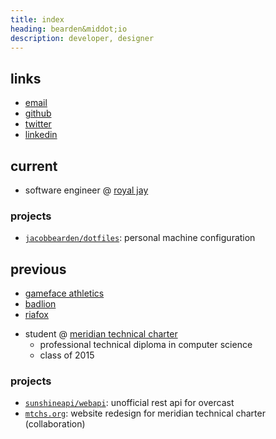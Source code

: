 ```yaml
---
title: index
heading: bearden&middot;io
description: developer, designer
---
```


## links

- [email](mailto:jacob@bearden.io)
- [github](//github.com/jacobbearden)
- [twitter](//twitter.com/jacobbearden)
- [linkedin](//linkedin.com/in/jacobbearden)


## current

- software engineer @ [royal jay](//royaljay.com)

### projects

- [`jacobbearden/dotfiles`](//github.com/jacobbearden/dotfiles): personal machine configuration


## previous

- [gameface athletics](//gamefaceathletics.com)
- [badlion](//badlion.net)
- [riafox](//riafox.com)

<!---->

- student @ [meridian technical charter](http://mtchs.org)
  - professional technical diploma in computer science
  - class of 2015

### projects

- [`sunshineapi/webapi`](//github.com/sunshineapi/webapi): unofficial rest api for overcast
- [`mtchs.org`](http://mtchs.org): website redesign for meridian technical charter (collaboration)